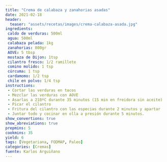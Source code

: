 ```yaml
---
title: "Crema de calabaza y zanahorias asadas"
date: 2021-02-18
header:
  teaser: "assets/recetas/images/crema-calabaza-asada.jpg"
ingredients:
 caldo de verduras: 500ml
 agua: 500ml
 calabaza pelada: 1kg
 zanahorias: 800gr
 AOVE: 5 tbsp
 mostaza de Dijon: 1tsp
 cilantro fresco: 1/2 ramillete
 comino molido: 1 tsp
 cúrcuma: 1 tsp
 cardamomo: 1/2 tsp
 chile en polvo: 1/4 tsp
instructions:
 - Cortar las verduras en tacos
 - Mezclar las verduras con AOVE
 - Asarlas a 210ºC durante 35 minutos (15 min en freidora sin aceite)
 - Picar el cilantro
 - Fritura del cilantro con las especias durante 2 minutos y apartar
 - Juntar todo y cocinar en olla a presión durante 5 minutos.
show_convertions: true
show_abreviations: true
prepmins: 5
cookmins: 35
yield: 6
tags: [Vegetariana, FODMAP, Paleo]
categories: [Cremas]
fuente: Karlos Arguiñano
---
```


